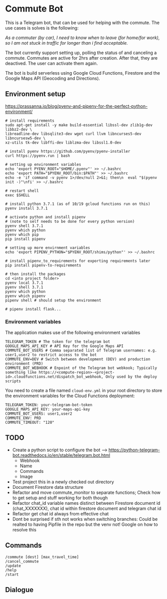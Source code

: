 # Commute Bot

This is a Telegram bot, that can be used for helping with the commute. The use cases is solves is the following:

*As a commuter (by car), I need to know when to leave (for home/for work), so I am not stuck in traffic for longer than i find acceptable.*

The bot currently support setting up, polling the status of and canceling a commute. Commutes are active for 2hrs after creation. After that, they are deactived. The user can activate them again.

The bot is build serverless using Google Cloud Functions, Firestore and the Google Maps API (Geocoding and Directions).

## Environment setup

<https://prassanna.io/blog/pyenv-and-pipenv-for-the-perfect-python-environment/>

```{bash}
# install requirements
sudo apt-get install -y make build-essential libssl-dev zlib1g-dev libbz2-dev \
libreadline-dev libsqlite3-dev wget curl llvm libncurses5-dev libncursesw5-dev \
xz-utils tk-dev libffi-dev liblzma-dev libssl1.0-dev

# install pyenv https://github.com/pyenv/pyenv-installer
curl https://pyenv.run | bash

# setting up environment variables
echo 'export PYENV_ROOT="$HOME/.pyenv"' >> ~/.bashrc
echo 'export PATH="$PYENV_ROOT/bin:$PATH"' >> ~/.bashrc
echo -e 'if command -v pyenv 1>/dev/null 2>&1; then\n  eval "$(pyenv init -)"\nfi' >> ~/.bashrc

# restart shell
exec $SHELL

# install python 3.7.1 (as of 10/19 gcloud functions run on this)
pyenv install 3.7.1

# activate python and install pipenv
# (note to self needs to be done for every python version)
pyenv shell 3.7.1
pyenv which python
pyenv which pip
pip install pipenv

# setting up more envirnment variables
echo 'export PIPENV_PYTHON="$PYENV_ROOT/shims/python"' >> ~/.bashrc

# install pipenv_to_requirements for exporting requirements later
pip install pipenv-to-requirements

# then install the packages
cd <into project folder>
pyenv local 3.7.1
pyenv shell 3.7.1
pyenv which python
pyenv which pipenv
pipenv shell # should setup the environment

# pipenv install flask...
```

### Environment variables

The application makes use of the following environment variables

```{}
TELEGRAM_TOKEN # The token for the telegram bot
GOOGLE_MAPS_API_KEY # API Key for the Google Maps API
COMMUTE_BOT_USERS # Comma separated list of Telegram usernames: e.g. user1,user2 to restrict access to the bot
COMMUTE_ENV=DEV # Switch between development (DEV) and production environment (PRD)
COMMUTE_BOT_WEBHOOK # Enpoint of the Telegram bot webkook; Typically something like https://<compute-region>-<project-id>.cloudfunctions.net/dispatch_bot_webhook, Only used by the deploy scripts
```

You need to create a file named `cloud-env.yml` in your root directory to store the environment variables for the Cloud Functions deployment:

```{yml}
TELEGRAM_TOKEN: your-telegram-bot-token
GOOGLE_MAPS_API_KEY: your-maps-api-key
COMMUTE_BOT_USERS: user1,user2
COMMUTE_ENV: PRD
COMMUTE_TIMEOUT: "120"
```

## TODO

- Create a python script to configure the bot --> <https://python-telegram-bot.readthedocs.io/en/stable/telegram.bot.html>
  - Webhook
  - Name
  - Commands
  - Image
- Test project this in a newly checked out directory
- Document Firestore data structure
- Refactor and move commute_monitor to separate functions; Check how to get setup and stuff working for both though
- Refactor chat_id variable names distinct between Firestore document id (chat_XXXXXXX), chat id within firestore document and telegram chat id
- Refactor get chat id always from effective chat
- Dont be surprised if sth not works when switching branches: Could be realted to having Pipfile in the repo but the venv not! Google on how to resolve this

## Commands

```{}
/commute [dest] [max_travel_time]
/cancel_commute
/update
/help
/start
```

## Dialogue
